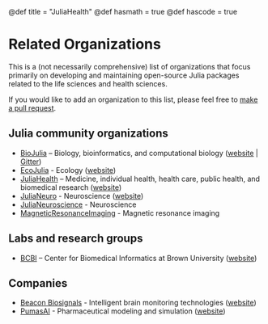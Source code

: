 @def title = "JuliaHealth"
@def hasmath = true
@def hascode = true

# Related Organizations

This is a (not necessarily comprehensive) list of organizations that focus primarily on developing and maintaining open-source Julia packages related to the life sciences and health sciences.

If you would like to add an organization to this list, please feel free to [make a pull request](https://github.com/JuliaHealth/juliahealth.github.io/blob/dev/{{fd_rpath}}).

## Julia community organizations

* [BioJulia](https://github.com/BioJulia) – Biology, bioinformatics, and computational biology ([website](https://biojulia.net) | [Gitter](https://gitter.im/BioJulia/home))
* [EcoJulia](https://github.com/EcoJulia) - Ecology ([website](https://ecojulia.github.io))
* [JuliaHealth](https://github.com/JuliaHealth) – Medicine, individual health, health care, public health, and biomedical research ([website](https://juliahealth.org))
* [JuliaNeuro](https://github.com/JuliaNeuro) - Neuroscience ([website](https://julianeuro.github.io))
* [JuliaNeuroscience](https://github.com/JuliaNeuroscience) - Neuroscience
* [MagneticResonanceImaging](https://github.com/MagneticResonanceImaging) - Magnetic resonance imaging

## Labs and research groups

* [BCBI](https://github.com/bcbi) – Center for Biomedical Informatics at Brown University ([website](https://brown.edu/go/bcbi))

## Companies

* [Beacon Biosignals](https://github.com/beacon-biosignals) -  Intelligent brain monitoring technologies ([website](https://beacon.bio))
* [PumasAI](https://github.com/PumasAI) - Pharmaceutical modeling and simulation ([website](https://pumas.ai))
